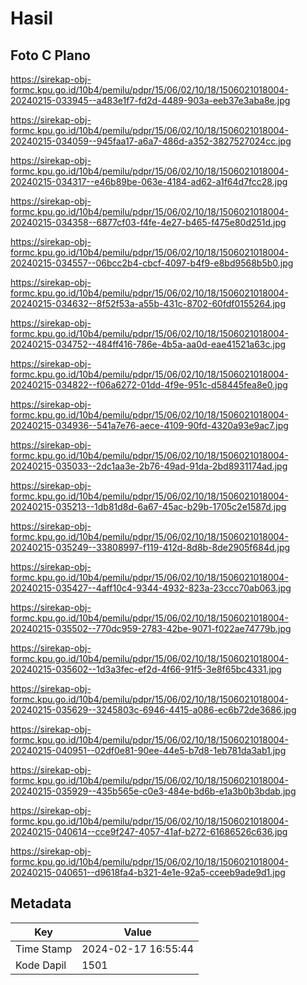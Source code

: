 # Hasil

## Foto C Plano

https://sirekap-obj-formc.kpu.go.id/10b4/pemilu/pdpr/15/06/02/10/18/1506021018004-20240215-033945--a483e1f7-fd2d-4489-903a-eeb37e3aba8e.jpg

https://sirekap-obj-formc.kpu.go.id/10b4/pemilu/pdpr/15/06/02/10/18/1506021018004-20240215-034059--945faa17-a6a7-486d-a352-3827527024cc.jpg

https://sirekap-obj-formc.kpu.go.id/10b4/pemilu/pdpr/15/06/02/10/18/1506021018004-20240215-034317--e46b89be-063e-4184-ad62-a1f64d7fcc28.jpg

https://sirekap-obj-formc.kpu.go.id/10b4/pemilu/pdpr/15/06/02/10/18/1506021018004-20240215-034358--6877cf03-f4fe-4e27-b465-f475e80d251d.jpg

https://sirekap-obj-formc.kpu.go.id/10b4/pemilu/pdpr/15/06/02/10/18/1506021018004-20240215-034557--06bcc2b4-cbcf-4097-b4f9-e8bd9568b5b0.jpg

https://sirekap-obj-formc.kpu.go.id/10b4/pemilu/pdpr/15/06/02/10/18/1506021018004-20240215-034632--8f52f53a-a55b-431c-8702-60fdf0155264.jpg

https://sirekap-obj-formc.kpu.go.id/10b4/pemilu/pdpr/15/06/02/10/18/1506021018004-20240215-034752--484ff416-786e-4b5a-aa0d-eae41521a63c.jpg

https://sirekap-obj-formc.kpu.go.id/10b4/pemilu/pdpr/15/06/02/10/18/1506021018004-20240215-034822--f06a6272-01dd-4f9e-951c-d58445fea8e0.jpg

https://sirekap-obj-formc.kpu.go.id/10b4/pemilu/pdpr/15/06/02/10/18/1506021018004-20240215-034936--541a7e76-aece-4109-90fd-4320a93e9ac7.jpg

https://sirekap-obj-formc.kpu.go.id/10b4/pemilu/pdpr/15/06/02/10/18/1506021018004-20240215-035033--2dc1aa3e-2b76-49ad-91da-2bd8931174ad.jpg

https://sirekap-obj-formc.kpu.go.id/10b4/pemilu/pdpr/15/06/02/10/18/1506021018004-20240215-035213--1db81d8d-6a67-45ac-b29b-1705c2e1587d.jpg

https://sirekap-obj-formc.kpu.go.id/10b4/pemilu/pdpr/15/06/02/10/18/1506021018004-20240215-035249--33808997-f119-412d-8d8b-8de2905f684d.jpg

https://sirekap-obj-formc.kpu.go.id/10b4/pemilu/pdpr/15/06/02/10/18/1506021018004-20240215-035427--4aff10c4-9344-4932-823a-23ccc70ab063.jpg

https://sirekap-obj-formc.kpu.go.id/10b4/pemilu/pdpr/15/06/02/10/18/1506021018004-20240215-035502--770dc959-2783-42be-9071-f022ae74779b.jpg

https://sirekap-obj-formc.kpu.go.id/10b4/pemilu/pdpr/15/06/02/10/18/1506021018004-20240215-035602--1d3a3fec-ef2d-4f66-91f5-3e8f65bc4331.jpg

https://sirekap-obj-formc.kpu.go.id/10b4/pemilu/pdpr/15/06/02/10/18/1506021018004-20240215-035629--3245803c-6946-4415-a086-ec6b72de3686.jpg

https://sirekap-obj-formc.kpu.go.id/10b4/pemilu/pdpr/15/06/02/10/18/1506021018004-20240215-040951--02df0e81-90ee-44e5-b7d8-1eb781da3ab1.jpg

https://sirekap-obj-formc.kpu.go.id/10b4/pemilu/pdpr/15/06/02/10/18/1506021018004-20240215-035929--435b565e-c0e3-484e-bd6b-e1a3b0b3bdab.jpg

https://sirekap-obj-formc.kpu.go.id/10b4/pemilu/pdpr/15/06/02/10/18/1506021018004-20240215-040614--cce9f247-4057-41af-b272-61686526c636.jpg

https://sirekap-obj-formc.kpu.go.id/10b4/pemilu/pdpr/15/06/02/10/18/1506021018004-20240215-040651--d9618fa4-b321-4e1e-92a5-cceeb9ade9d1.jpg


## Metadata

| Key        | Value               |
| ---------- | ------------------- |
| Time Stamp | 2024-02-17 16:55:44 |
| Kode Dapil | 1501                |



